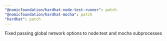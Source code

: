 ```yaml
---
"@nomicfoundation/hardhat-node-test-runner": patch
"@nomicfoundation/hardhat-mocha": patch
"hardhat": patch
---
```


Fixed passing global network options to node:test and mocha subprocesses
